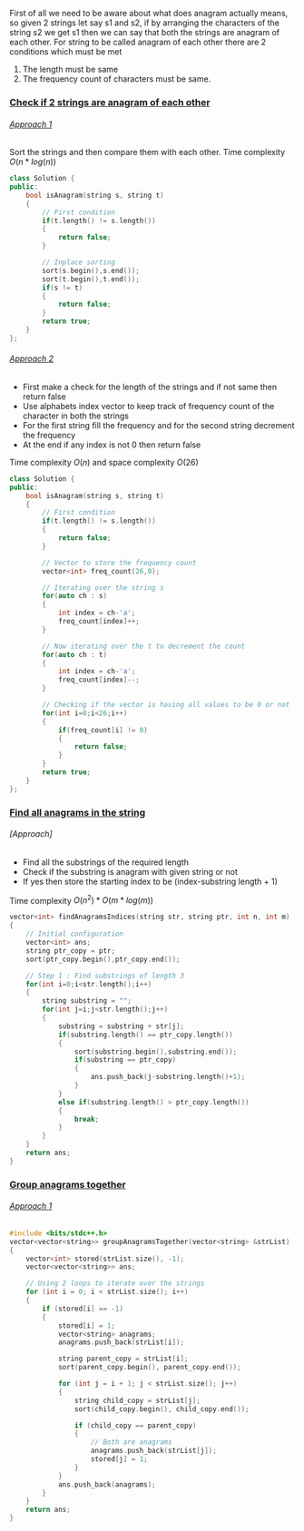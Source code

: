 
First of all we need to be aware about what does anagram actually means, so given 2 strings let say s1 and s2, if by arranging the characters of the string s2 we get s1 then we can say that both the strings are anagram of each other. For string to be called anagram of each other there are 2 conditions which must be met

1. The length must be same
2. The frequency count of characters must be same.

### [Check if 2 strings are anagram of each other](https://leetcode.com/problems/valid-anagram/description/)

###### [Approach 1](#)

Sort the strings and then compare them with each other.
Time complexity $O(n*log(n))$ 

```cpp
class Solution {
public:
    bool isAnagram(string s, string t) 
    {
        // First condition
        if(t.length() != s.length())
        {
            return false;
        }

        // Inplace sorting
        sort(s.begin(),s.end());
        sort(t.begin(),t.end());
        if(s != t)
        {
            return false;
        }
        return true;
    }
};
```

###### [Approach 2](#)

- First make a check for the length of the strings and if not same then return false
- Use alphabets index vector to keep track of frequency count of the character in both the strings
- For the first string fill the frequency and for the second string decrement the frequency
- At the end if any index is not 0 then return false

Time complexity $O(n)$ and space complexity $O(26)$ 
```cpp
class Solution {
public:
    bool isAnagram(string s, string t) 
    {
        // First condition
        if(t.length() != s.length())
        {
            return false;
        }

        // Vector to store the frequency count
        vector<int> freq_count(26,0);

        // Iterating over the string s
        for(auto ch : s)
        {
            int index = ch-'a';
            freq_count[index]++;
        }

        // Now iterating over the t to decrement the count
        for(auto ch : t)
        {
            int index = ch-'a';
            freq_count[index]--;
        }

        // Checking if the vector is having all values to be 0 or not
        for(int i=0;i<26;i++)
        {
            if(freq_count[i] != 0)
            {
                return false;
            }
        }
        return true;
    }
};
```


### [Find all anagrams in the string](https://www.naukri.com/code360/problems/find-all-anagrams_975387?topList=top-string-coding-interview-questions&problemListRedirection=true&difficulty%5B%5D=Easy&sort_entity=company_count&sort_order=DESC&leftPanelTabValue=PROBLEM)

###### [Approach]

- Find all the substrings of the required length
- Check if the substring is anagram with given string or not
- If yes then store the starting index to be (index-substring length + 1)

Time complexity $O(n^2) *O(m*log(m))$ 
```cpp
vector<int> findAnagramsIndices(string str, string ptr, int n, int m)
{
    // Initial configuration
    vector<int> ans;
    string ptr_copy = ptr;
    sort(ptr_copy.begin(),ptr_copy.end());

    // Step 1 : Find substrings of length 3
    for(int i=0;i<str.length();i++)
    {
        string substring = "";
        for(int j=i;j<str.length();j++)
        {
            substring = substring + str[j];
            if(substring.length() == ptr_copy.length())
            {
                sort(substring.begin(),substring.end());
                if(substring == ptr_copy)
                {
                    ans.push_back(j-substring.length()+1);
                }
            }
            else if(substring.length() > ptr_copy.length())
            {
                break;
            }
        }
    }
    return ans;
}
```


### [Group anagrams together](https://www.naukri.com/code360/problems/group-anagrams-together_985354?leftPanelTabValue=PROBLEM)

###### [Approach 1](#)

```cpp
#include <bits/stdc++.h> 
vector<vector<string>> groupAnagramsTogether(vector<string> &strList) 
{
    vector<int> stored(strList.size(), -1);
    vector<vector<string>> ans;

    // Using 2 loops to iterate over the strings
    for (int i = 0; i < strList.size(); i++) 
    {
        if (stored[i] == -1) 
        {
            stored[i] = 1;
            vector<string> anagrams;
            anagrams.push_back(strList[i]);

            string parent_copy = strList[i];
            sort(parent_copy.begin(), parent_copy.end());

            for (int j = i + 1; j < strList.size(); j++)
            {  
                string child_copy = strList[j];
                sort(child_copy.begin(), child_copy.end());

                if (child_copy == parent_copy) 
                {
                    // Both are anagrams 
                    anagrams.push_back(strList[j]);
                    stored[j] = 1;
                }
            }
            ans.push_back(anagrams);
        }
    } 
    return ans;  
}
```